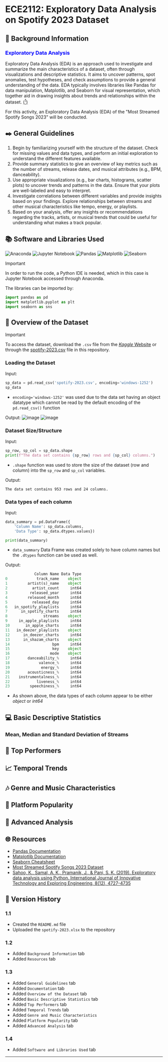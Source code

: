 #  ECE2112: Exploratory Data Analysis on Spotify 2023 Dataset

## 📖 Background Information

### <span style="color:blue"> **Exploratory Data Analysis** </span>
Exploratory Data Analysis (EDA) is an approach used to investigate and summarize the main characteristics of a dataset, often through visualizations and descriptive statistics. It aims to uncover patterns, spot anomalies, test hypotheses, and check assumptions to provide a general understanding of the data. EDA typically involves libraries like Pandas for data manipulation, Matplotlib, and Seaborn for visual representation, which together aid in drawing insights about trends and relationships within the dataset. [(<sup>1</sup>)](#-resources) <br> 

For this activity, an Exploratory Data Analysis (EDA) of the "Most Streamed Spotify Songs 2023" will be conducted.

## ✒️ General Guidelines
1. Begin by familiarizing yourself with the structure of the dataset. Check for missing values and data types, and perform an initial exploration to understand the different features available.
2. Provide summary statistics to give an overview of key metrics such as the number of streams, release dates, and musical attributes (e.g., BPM, danceability).
3. Use appropriate visualizations (e.g., bar charts, histograms, scatter plots) to uncover trends and patterns in the data. Ensure that your plots are well-labeled and easy to interpret.
4. Investigate correlations between different variables and provide insights based on your findings. Explore relationships between streams and other musical characteristics like tempo, energy, or playlists.
5. Based on your analysis, offer any insights or recommendations regarding the tracks, artists, or musical trends that could be useful for understanding what makes a track popular.

## 📚 Software and Libraries Used
![Anaconda](https://img.shields.io/badge/Anaconda-42B029?style=for-the-badge&logo=anaconda&logoColor=white)
![Jupyter Notebook](https://img.shields.io/badge/Jupyter-Notebook-F37626?style=for-the-badge&logo=jupyter&logoColor=white)
![Pandas](https://img.shields.io/badge/Pandas-150458?style=for-the-badge&logo=pandas&logoColor=white)
![Matplotlib](https://img.shields.io/badge/Matplotlib-3776AB?style=for-the-badge&logo=python&logoColor=white)
![Seaborn](https://img.shields.io/badge/Seaborn-3776AB?style=for-the-badge&logo=python&logoColor=white)

> [!IMPORTANT]  
> In order to run the code, a Python IDE is needed, which in this case is Jupyter Notebook accessed through Anaconda.

The libraries can be imported by:
```python
import pandas as pd
import matplotlib.pyplot as plt
import seaborn as sns
```

## 📙 Overview of the Dataset 
> [!IMPORTANT]  
> To access the dataset, download the `.csv` file from the [_Kaggle_ Website](https://www.kaggle.com/datasets/nelgiriyewithana/top-spotify-songs-2023) or through the [spotify-2023.csv](spotify-2023.csv) file in this repository.

### Loading the Dataset
Input:
```python
sp_data = pd.read_csv('spotify-2023.csv', encoding='windows-1252')
sp_data
```
- `encoding='windows-1252'` was used due to the data set having an object datatype which cannot be read by the default encoding of the `pd.read_csv()` function

Output:
![image](https://github.com/user-attachments/assets/0bf05383-1741-44db-b591-37b15058b048)
![image](https://github.com/user-attachments/assets/402a23d1-6cd9-4ba4-a8d0-7b9e0afcb2a1)

### Dataset Size/Structure
Input:
```python
sp_row, sp_col = sp_data.shape
print(f"The data set contains {sp_row} rows and {sp_col} columns.")
```
- `.shape` function was used to store the size of the dataset (row and column) into the `sp_row` and `sp_col` variables.

Output:
```
The data set contains 953 rows and 24 columns.
```

### Data types of each column
Input:
```python
data_summary = pd.DataFrame({
    'Column Name': sp_data.columns,
    'Data Type': sp_data.dtypes.values})

print(data_summary)
```
- `data_summary` Data Frame was created solely to have column names but the `.dtypes` function can be used as well.

Output:
```python
             Column Name Data Type
0             track_name    object
1         artist(s)_name    object
2           artist_count     int64
3          released_year     int64
4         released_month     int64
5           released_day     int64
6   in_spotify_playlists     int64
7      in_spotify_charts     int64
8                streams    object
9     in_apple_playlists     int64
10       in_apple_charts     int64
11   in_deezer_playlists    object
12      in_deezer_charts     int64
13      in_shazam_charts    object
14                   bpm     int64
15                   key    object
16                  mode    object
17        danceability_%     int64
18             valence_%     int64
19              energy_%     int64
20        acousticness_%     int64
21    instrumentalness_%     int64
22            liveness_%     int64
23         speechiness_%     int64
```
- As shown above, the data types of each column appear to be either _object_ or _int64_

## 💻 Basic Descriptive Statistics

### Mean, Median and Standard Deviation of Streams

## 🎤 Top Performers


## 📈 Temporal Trends


## 🎶 Genre and Music Characteristics


## 🌠 Platform Popularity


## 🔎 Advanced Analysis


## 🌐 Resources
- [Pandas Documentation](https://www.datacamp.com/cheat-sheet/pandas-cheat-sheet-for-data-science-in-python)
- [Matplotlib Documentation](https://matplotlib.org/stable/contents.html)
- [Seaborn Cheatsheet](https://www.datacamp.com/cheat-sheet/python-seaborn-cheat-sheet)
- [Most Streamed Spotify Songs 2023 Dataset](https://www.kaggle.com/datasets/nelgiriyewithana/top-spotify-songs-2023)
- [Sahoo, K., Samal, A. K., Pramanik, J., & Pani, S. K. (2019). Exploratory data analysis using Python. International Journal of Innovative Technology and Exploring Engineering, 8(12), 4727-4735](https://www.researchgate.net/profile/Dr-Subhendu-Pani/publication/337146539_IJITEE/links/5dc70b124585151435fb427e/IJITEE.pdf)


## 📜 Version History

### 1.1 
- Created the `README.md` file
- Uploaded the `spotify-2023.xlsx` to the repository

### 1.2 
- Added `Background Information` tab
- Added `Resources` tab

### 1.3
- Added `General Guidelines` tab
- Added `Documentation` tab
- Added `Overview of the Dataset` tab 
- Added `Basic Descriptive Statistics` tab
- Added `Top Performers` tab
- Added `Temporal Trends` tab
- Added `Genre and Music Characteristics`
- Added `Platform Popularity` tab
- Added `Advanced Analysis` tab

### 1.4
- Added `Software and Libraries Used` tab


---
